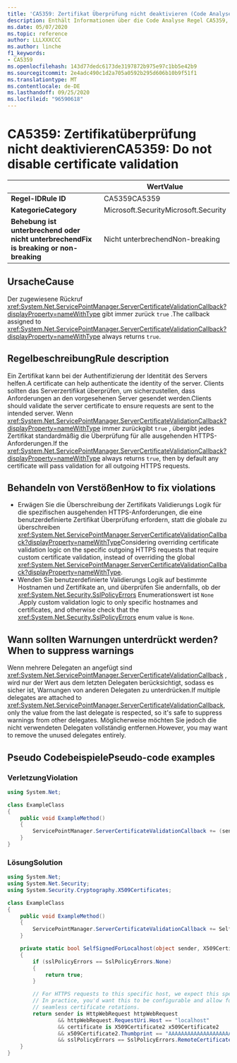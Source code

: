 ```yaml
---
title: 'CA5359: Zertifikat Überprüfung nicht deaktivieren (Code Analyse)'
description: Enthält Informationen über die Code Analyse Regel CA5359, einschließlich der Gründe, der Behebung von Verstößen und der Zeit, zu der Sie unterdrückt werden soll.
ms.date: 05/07/2020
ms.topic: reference
author: LLLXXXCCC
ms.author: linche
f1_keywords:
- CA5359
ms.openlocfilehash: 143d77dedc6173de3197872b975e97c1bb5e42b9
ms.sourcegitcommit: 2e4adc490c1d2a705a0592b295d606b10b9f51f1
ms.translationtype: MT
ms.contentlocale: de-DE
ms.lasthandoff: 09/25/2020
ms.locfileid: "96590618"
---
```

# <a name="ca5359-do-not-disable-certificate-validation"></a><span data-ttu-id="c8397-103">CA5359: Zertifikatüberprüfung nicht deaktivieren</span><span class="sxs-lookup"><span data-stu-id="c8397-103">CA5359: Do not disable certificate validation</span></span>

| | <span data-ttu-id="c8397-104">Wert</span><span class="sxs-lookup"><span data-stu-id="c8397-104">Value</span></span> |
|-|-|
| <span data-ttu-id="c8397-105">**Regel-ID**</span><span class="sxs-lookup"><span data-stu-id="c8397-105">**Rule ID**</span></span> |<span data-ttu-id="c8397-106">CA5359</span><span class="sxs-lookup"><span data-stu-id="c8397-106">CA5359</span></span>|
| <span data-ttu-id="c8397-107">**Kategorie**</span><span class="sxs-lookup"><span data-stu-id="c8397-107">**Category**</span></span> |<span data-ttu-id="c8397-108">Microsoft.Security</span><span class="sxs-lookup"><span data-stu-id="c8397-108">Microsoft.Security</span></span>|
| <span data-ttu-id="c8397-109">**Behebung ist unterbrechend oder nicht unterbrechend**</span><span class="sxs-lookup"><span data-stu-id="c8397-109">**Fix is breaking or non-breaking**</span></span> |<span data-ttu-id="c8397-110">Nicht unterbrechend</span><span class="sxs-lookup"><span data-stu-id="c8397-110">Non-breaking</span></span>|

## <a name="cause"></a><span data-ttu-id="c8397-111">Ursache</span><span class="sxs-lookup"><span data-stu-id="c8397-111">Cause</span></span>

<span data-ttu-id="c8397-112">Der zugewiesene Rückruf <xref:System.Net.ServicePointManager.ServerCertificateValidationCallback?displayProperty=nameWithType> gibt immer zurück `true` .</span><span class="sxs-lookup"><span data-stu-id="c8397-112">The callback assigned to <xref:System.Net.ServicePointManager.ServerCertificateValidationCallback?displayProperty=nameWithType> always returns `true`.</span></span>

## <a name="rule-description"></a><span data-ttu-id="c8397-113">Regelbeschreibung</span><span class="sxs-lookup"><span data-stu-id="c8397-113">Rule description</span></span>

<span data-ttu-id="c8397-114">Ein Zertifikat kann bei der Authentifizierung der Identität des Servers helfen.</span><span class="sxs-lookup"><span data-stu-id="c8397-114">A certificate can help authenticate the identity of the server.</span></span> <span data-ttu-id="c8397-115">Clients sollten das Serverzertifikat überprüfen, um sicherzustellen, dass Anforderungen an den vorgesehenen Server gesendet werden.</span><span class="sxs-lookup"><span data-stu-id="c8397-115">Clients should validate the server certificate to ensure requests are sent to the intended server.</span></span> <span data-ttu-id="c8397-116">Wenn <xref:System.Net.ServicePointManager.ServerCertificateValidationCallback?displayProperty=nameWithType> immer zurückgibt `true` , übergibt jedes Zertifikat standardmäßig die Überprüfung für alle ausgehenden HTTPS-Anforderungen.</span><span class="sxs-lookup"><span data-stu-id="c8397-116">If the <xref:System.Net.ServicePointManager.ServerCertificateValidationCallback?displayProperty=nameWithType> always returns `true`, then by default any certificate will pass validation for all outgoing HTTPS requests.</span></span>

## <a name="how-to-fix-violations"></a><span data-ttu-id="c8397-117">Behandeln von Verstößen</span><span class="sxs-lookup"><span data-stu-id="c8397-117">How to fix violations</span></span>

- <span data-ttu-id="c8397-118">Erwägen Sie die Überschreibung der Zertifikats Validierungs Logik für die spezifischen ausgehenden HTTPS-Anforderungen, die eine benutzerdefinierte Zertifikat Überprüfung erfordern, statt die globale zu überschreiben <xref:System.Net.ServicePointManager.ServerCertificateValidationCallback?displayProperty=nameWithType></span><span class="sxs-lookup"><span data-stu-id="c8397-118">Considering overriding certificate validation logic on the specific outgoing HTTPS requests that require custom certificate validation, instead of overriding the global <xref:System.Net.ServicePointManager.ServerCertificateValidationCallback?displayProperty=nameWithType>.</span></span>
- <span data-ttu-id="c8397-119">Wenden Sie benutzerdefinierte Validierungs Logik auf bestimmte Hostnamen und Zertifikate an, und überprüfen Sie andernfalls, ob der <xref:System.Net.Security.SslPolicyErrors> Enumerationswert ist `None` .</span><span class="sxs-lookup"><span data-stu-id="c8397-119">Apply custom validation logic to only specific hostnames and certificates, and otherwise check that the <xref:System.Net.Security.SslPolicyErrors> enum value is `None`.</span></span>

## <a name="when-to-suppress-warnings"></a><span data-ttu-id="c8397-120">Wann sollten Warnungen unterdrückt werden?</span><span class="sxs-lookup"><span data-stu-id="c8397-120">When to suppress warnings</span></span>

<span data-ttu-id="c8397-121">Wenn mehrere Delegaten an angefügt sind <xref:System.Net.ServicePointManager.ServerCertificateValidationCallback> , wird nur der Wert aus dem letzten Delegaten berücksichtigt, sodass es sicher ist, Warnungen von anderen Delegaten zu unterdrücken.</span><span class="sxs-lookup"><span data-stu-id="c8397-121">If multiple delegates are attached to <xref:System.Net.ServicePointManager.ServerCertificateValidationCallback>, only the value from the last delegate is respected, so it's safe to suppress warnings from other delegates.</span></span> <span data-ttu-id="c8397-122">Möglicherweise möchten Sie jedoch die nicht verwendeten Delegaten vollständig entfernen.</span><span class="sxs-lookup"><span data-stu-id="c8397-122">However, you may want to remove the unused delegates entirely.</span></span>

## <a name="pseudo-code-examples"></a><span data-ttu-id="c8397-123">Pseudo Codebeispiele</span><span class="sxs-lookup"><span data-stu-id="c8397-123">Pseudo-code examples</span></span>

### <a name="violation"></a><span data-ttu-id="c8397-124">Verletzung</span><span class="sxs-lookup"><span data-stu-id="c8397-124">Violation</span></span>

```csharp
using System.Net;

class ExampleClass
{
    public void ExampleMethod()
    {
        ServicePointManager.ServerCertificateValidationCallback += (sender, cert, chain, error) => { return true; };
    }
}
```

### <a name="solution"></a><span data-ttu-id="c8397-125">Lösung</span><span class="sxs-lookup"><span data-stu-id="c8397-125">Solution</span></span>

```csharp
using System.Net;
using System.Net.Security;
using System.Security.Cryptography.X509Certificates;

class ExampleClass
{
    public void ExampleMethod()
    {
        ServicePointManager.ServerCertificateValidationCallback += SelfSignedForLocalhost;
    }

    private static bool SelfSignedForLocalhost(object sender, X509Certificate certificate, X509Chain chain, SslPolicyErrors sslPolicyErrors)
    {
        if (sslPolicyErrors == SslPolicyErrors.None)
        {
            return true;
        }

        // For HTTPS requests to this specific host, we expect this specific certificate.
        // In practice, you'd want this to be configurable and allow for multiple certificates per host, to enable
        // seamless certificate rotations.
        return sender is HttpWebRequest httpWebRequest
                && httpWebRequest.RequestUri.Host == "localhost"
                && certificate is X509Certificate2 x509Certificate2
                && x509Certificate2.Thumbprint == "AAAAAAAAAAAAAAAAAAAAAAAAAAAAAAAAAAAAAAAA"
                && sslPolicyErrors == SslPolicyErrors.RemoteCertificateChainErrors;
    }
}
```
